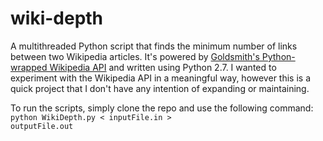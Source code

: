 wiki-depth
==========

A multithreaded Python script that finds the minimum number of links between two Wikipedia articles. It's powered by
 <a href = "https://github.com/goldsmith/Wikipedia">Goldsmith's Python-wrapped Wikipedia API</a> and written using Python 2.7. 
 I wanted to experiment with the Wikipedia API in a meaningful way, however this is a quick project that I don't have any 
 intention of expanding or maintaining.
 
To run the scripts, simply clone the repo and use the following command:
<code>python WikiDepth.py < inputFile.in > outputFile.out</code>
